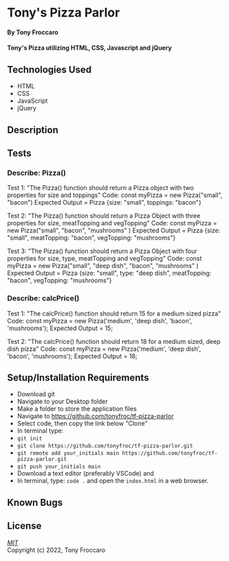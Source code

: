 # Tony's Pizza Parlor

#### By Tony Froccaro

#### Tony's Pizza utilizing HTML, CSS, Javascript and jQuery

## Technologies Used

- HTML
- CSS
- JavaScript
- jQuery

## Description

## Tests

### Describe: Pizza()

Test 1: "The Pizza() function should return a Pizza object with two properties for size and toppings"
Code: const myPizza = new Pizza("small", "bacon")
Expected Output = Pizza {size: "small", toppings: "bacon"}

Test 2: "The Pizza() function should return a Pizza Object with three properties for size, meatTopping and vegTopping"
Code: const myPizza = new Pizza("small", "bacon", "mushrooms" )
Expected Output = Pizza {size: "small", meatTopping: "bacon", vegTopping: "mushrooms"}

Test 3: "The Pizza() function should return a Pizza Object with four properties for size, type, meatTopping and vegTopping"
Code: const myPizza = new Pizza("small", "deep dish", "bacon", "mushrooms" )
Expected Output = Pizza {size: "small", type: "deep dish", meatTopping: "bacon", vegTopping: "mushrooms"}

### Describe: calcPrice()

Test 1: "The calcPrice() function should return 15 for a medium sized pizza" 
Code: const myPizza = new Pizza('medium', 'deep dish', 'bacon', 'mushrooms');
Expected Output = 15; 

Test 2: "The calcPrice() function should return 18 for a medium sized, deep dish pizza" 
Code: const myPizza = new Pizza('medium', 'deep dish', 'bacon', 'mushrooms');
Expected Output = 18; 

## Setup/Installation Requirements
- Download git
- Navigate to your Desktop folder
- Make a folder to store the application files
- Navigate to https://github.com/tonyfroc/tf-pizza-parlor
- Select code, then copy the link below "Clone"
- In terminal type:
- `git init`
- `git clone https://github.com/tonyfroc/tf-pizza-parlor.git`
- `git remote add your_initials main https://github.com/tonyfroc/tf-pizza-parlor.git`
- `git push your_initials main`
- Download a text editor (preferably VSCode) and
- In terminal, type: `code .` and open the `index.html` in a web browser.

## Known Bugs


## License

_[MIT](https://opensource.org/licenses/MIT)_  
Copyright (c) 2022, Tony Froccaro